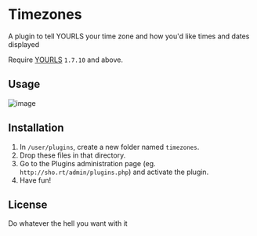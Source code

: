 # Timezones

A plugin to tell YOURLS your time zone and how you'd like times and dates displayed

Require [YOURLS](https://yourls.org) `1.7.10` and above.

## Usage

![image](https://user-images.githubusercontent.com/223647/81840321-1ecb1b80-9549-11ea-9c5f-aae25bc2f944.png)

## Installation

1. In `/user/plugins`, create a new folder named `timezones`.
2. Drop these files in that directory.
3. Go to the Plugins administration page (eg. `http://sho.rt/admin/plugins.php`) and activate the plugin.
4. Have fun!

## License

Do whatever the hell you want with it
